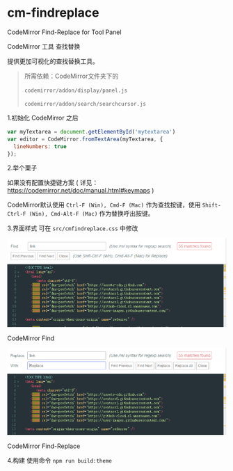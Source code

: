 # cm-findreplace
CodeMirror Find-Replace for Tool Panel

CodeMirror 工具 查找替换

提供更加可视化的查找替换工具。

> 所需依赖：CodeMirror文件夹下的
>
> `codemirror/addon/display/panel.js`
>
> `codemirror/addon/search/searchcursor.js`


1.初始化 CodeMirror 之后
```javascript
var myTextarea = document.getElementById('mytextarea')
var editor = CodeMirror.fromTextArea(myTextarea, {
  lineNumbers: true
});
```


2.举个栗子

如果没有配置快捷键方案 ( 详见：https://codemirror.net/doc/manual.html#keymaps )

CodeMirror默认使用 `Ctrl-F (Win), Cmd-F (Mac)` 作为查找按键，使用 `Shift-Ctrl-F (Win), Cmd-Alt-F (Mac)` 作为替换呼出按键。


3.界面样式 可在 `src/cmfindreplace.css` 中修改

![CodeMirror Find](./example/example-find.png)

CodeMirror Find

![CodeMirror Find-Replace](./example/example-replace.png)

CodeMirror Find-Replace

4.构建
使用命令 `npm run build:theme`
